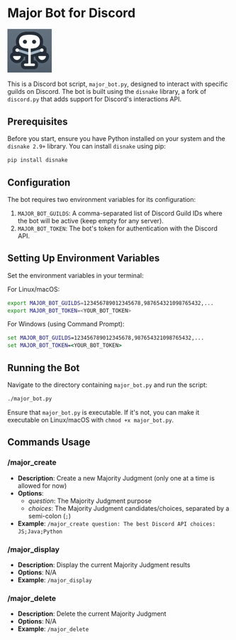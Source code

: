 # Major Bot for Discord

<img src="../img/logo.png" alt="Logo" width="100"/>

This is a Discord bot script, `major_bot.py`, designed to interact with specific guilds on 
Discord. The bot is built using the `disnake` library, a fork of `discord.py` that adds 
support for Discord's interactions API.

## Prerequisites

Before you start, ensure you have Python installed on your system and the `disnake 2.9+`
library. You can install `disnake` using pip:

```bash
pip install disnake
```

## Configuration

The bot requires two environment variables for its configuration:

1. `MAJOR_BOT_GUILDS`: A comma-separated list of Discord Guild IDs where the bot will be 
active (keep empty for any server).
2. `MAJOR_BOT_TOKEN`: The bot's token for authentication with the Discord API.

## Setting Up Environment Variables

Set the environment variables in your terminal:

For Linux/macOS:

```bash
export MAJOR_BOT_GUILDS=123456789012345678,987654321098765432,...
export MAJOR_BOT_TOKEN=<YOUR_BOT_TOKEN>
```

For Windows (using Command Prompt):

```cmd
set MAJOR_BOT_GUILDS=123456789012345678,987654321098765432,...
set MAJOR_BOT_TOKEN=<YOUR_BOT_TOKEN>
```

## Running the Bot

Navigate to the directory containing `major_bot.py` and run the script:

```bash
./major_bot.py
```

Ensure that `major_bot.py` is executable. If it's not, you can make it executable on 
Linux/macOS with `chmod +x major_bot.py`.

## Commands Usage

### /major_create
- **Description**: Create a new Majority Judgment (only one at a time is allowed for now)
- **Options**:
  - *question*: The Majority Judgment purpose
  - *choices*: The Majority Judgment candidates/choices, separated by a semi-colon (`;`)
- **Example**: `/major_create question: The best Discord API choices: JS;Java;Python`

### /major_display
- **Description**: Display the current Majority Judgment results
- **Options**: N/A
- **Example**: `/major_display`

### /major_delete
- **Description**: Delete the current Majority Judgment
- **Options**: N/A
- **Example**: `/major_delete`
